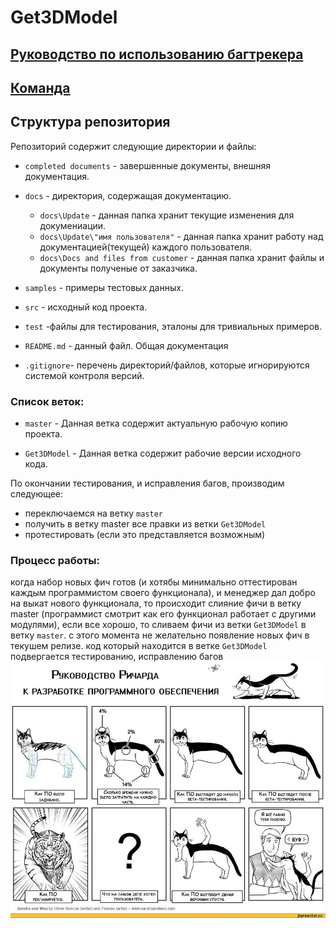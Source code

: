 # Get3DModel
## [Руководство по использованию багтрекера](./docs/Update/Kulikov/bugtracker.md)
## [Команда](https://github.com/unngrouponce/unn_grouponce/wiki/Команда)
## Структура репозитория

Репозиторий содержит следующие директории и файлы:

 - `completed documents` - завершенные документы, внешняя документация.
  - `docs` - директория, содержащая документацию.
 
	- `docs\Update` - данная папка хранит текущие изменения для докумениации.
	- `docs\Update\"имя пользователя"` - данная папка хранит работу над документацией(текущей) каждого пользователя.
	- `docs\Docs and files from customer` - данная папка хранит файлы и документы полученые от заказчика.
  - `samples` - примеры тестовых данных. 
  - `src` - исходный код проекта.
  - `test` -файлы для тестирования, эталоны для тривиальных примеров.
  - `README.md` - данный файл. Общая документация
  - `.gitignore`- перечень директорий/файлов, которые игнорируются системой контроля версий.

### Список веток:

- `master` - Данная ветка содержит актуальную рабочую копию проекта.

- `Get3DModel` - Данная ветка содержит рабочие версии исходного кода.


По окончании тестирования, и исправления багов, производим следующее:

- переключаемся на ветку `master`
- получить в ветку master все правки из ветки `Get3DModel`
- протестировать (если это представляется возможным)


### Процесс работы:

когда набор новых фич готов (и хотябы минимально оттестирован каждым программистом своего функционала),
и менеджер дал добро на выкат нового функционала, то происходит слияние фичи в ветку master 
(программист смотрит как его функционал работает с другими модулями), если все хорошо, 
то сливаем фичи из ветки `Get3DModel` в ветку `master`. с этого момента не желательно появление новых фич в текушем релизе.
код который находится в ветке `Get3DModel` подвергается тестированию, исправлению багов 
![](./docs/Update/Kulikov/data/cat.jpg)

